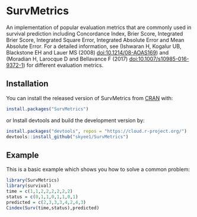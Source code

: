 
# SurvMetrics

An implementation of popular evaluation metrics that are commonly used in survival prediction 
  including Concordance Index, Brier Score, Integrated Brier Score, 
  Integrated Square Error, Integrated Absolute Error and Mean Absolute Error.
  For a detailed information, see (Ishwaran H, Kogalur UB, Blackstone EH and Lauer MS (2008) [doi:10.1214/08-AOAS169](https://doi.org/10.1214/08-AOAS169)) and
  (Moradian H, Larocque D and Bellavance F (2017) [doi:10.1007/s10985-016-9372-1](https://doi.org/10.1007/s10985-016-9372-1)) for different evaluation metrics.

## Installation

You can install the released version of SurvMetrics from [CRAN](https://CRAN.R-project.org) with:

``` r
install.packages("SurvMetrics")
```
or Install devtools and build the development version by:
``` r
install.packages("devtools", repos = "https://cloud.r-project.org/")
devtools::install_github("skyee1/SurvMetrics")
```

## Example

This is a basic example which shows you how to solve a common problem:

``` r
library(SurvMetrics)
library(survival)
time = c(1,1,2,2,2,2,2,2)
status = c(0,1,1,0,1,1,0,1)
predicted = c(2,3,3,3,4,2,4,3)
Cindex(Surv(time,status),predicted)
```


